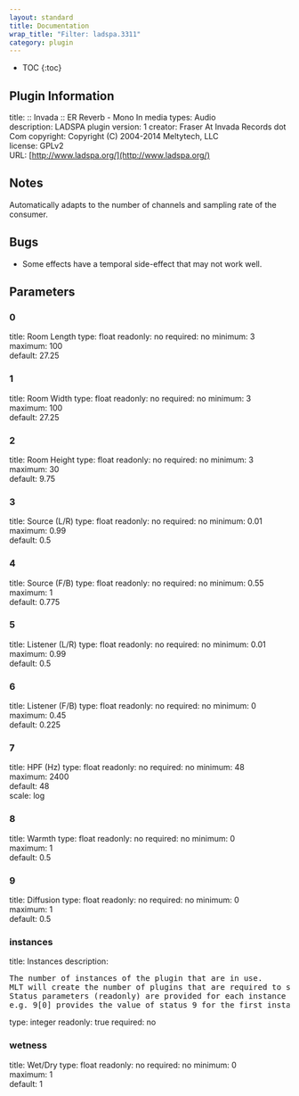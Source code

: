 ```yaml
---
layout: standard
title: Documentation
wrap_title: "Filter: ladspa.3311"
category: plugin
---
```

* TOC
{:toc}

## Plugin Information

title: :: Invada :: ER Reverb - Mono In
media types:
Audio  
description: LADSPA plugin
version: 1
creator: Fraser At Invada Records dot Com
copyright: Copyright (C) 2004-2014 Meltytech, LLC  
license: GPLv2  
URL: [http://www.ladspa.org/](http://www.ladspa.org/)  

## Notes

Automatically adapts to the number of channels and sampling rate of the consumer.

## Bugs

* Some effects have a temporal side-effect that may not work well.


## Parameters

### 0

title: Room Length  type: float
readonly: no
required: no
minimum: 3  
maximum: 100  
default: 27.25  

### 1

title: Room Width  type: float
readonly: no
required: no
minimum: 3  
maximum: 100  
default: 27.25  

### 2

title: Room Height  type: float
readonly: no
required: no
minimum: 3  
maximum: 30  
default: 9.75  

### 3

title: Source (L/R)  type: float
readonly: no
required: no
minimum: 0.01  
maximum: 0.99  
default: 0.5  

### 4

title: Source (F/B)  type: float
readonly: no
required: no
minimum: 0.55  
maximum: 1  
default: 0.775  

### 5

title: Listener (L/R)  type: float
readonly: no
required: no
minimum: 0.01  
maximum: 0.99  
default: 0.5  

### 6

title: Listener (F/B)  type: float
readonly: no
required: no
minimum: 0  
maximum: 0.45  
default: 0.225  

### 7

title: HPF (Hz)  type: float
readonly: no
required: no
minimum: 48  
maximum: 2400  
default: 48  
scale: log  

### 8

title: Warmth  type: float
readonly: no
required: no
minimum: 0  
maximum: 1  
default: 0.5  

### 9

title: Diffusion  type: float
readonly: no
required: no
minimum: 0  
maximum: 1  
default: 0.5  

### instances

title: Instances  description:
<pre>
The number of instances of the plugin that are in use.
MLT will create the number of plugins that are required to support the number of audio channels.
Status parameters (readonly) are provided for each instance and are accessed by specifying the instance number after the identifier (starting at zero).
e.g. 9[0] provides the value of status 9 for the first instance.
</pre>
type: integer
readonly: true
required: no

### wetness

title: Wet/Dry  type: float
readonly: no
required: no
minimum: 0  
maximum: 1  
default: 1  

